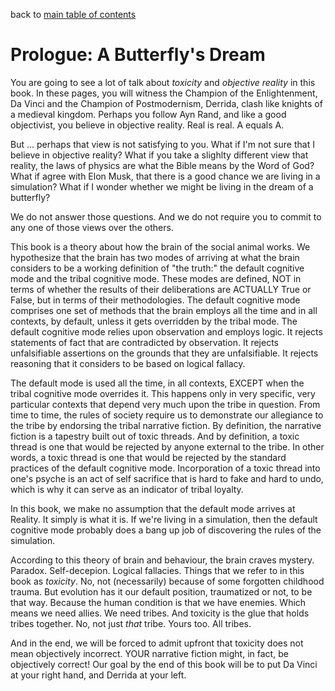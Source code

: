 back to [main table of contents](https://github.com/wds4/tribal-tapestry/blob/main/essays/bookJustification/README.md)

Prologue: A Butterfly's Dream
=====

You are going to see a lot of talk about *toxicity* and *objective reality* in this book. In these pages, you will witness the Champion of the Enlightenment, Da Vinci and the Champion of Postmodernism, Derrida, clash like knights of a medieval kingdom. Perhaps you follow Ayn Rand, and like a good objectivist, you believe in objective reality. Real is real. A equals A.

But ... perhaps that view is not satisfying to you. What if I'm not sure that I believe in objective reality? What if you take a slighlty different view that reality, the laws of physics are what the Bible means by the Word of God? What if agree with Elon Musk, that there is a good chance we are living in a simulation? What if I wonder whether we might be living in the dream of a butterfly? 

We do not answer those questions. And we do not require you to commit to any one of those views over the others. 

This book is a theory about how the brain of the social animal works. We hypothesize that the brain has two modes of arriving at what the brain considers to be a working definition of "the truth:" the default cognitive mode and the tribal cognitive mode. These modes are defined, NOT in terms of whether the results of their deliberations are ACTUALLY True or False, but in terms of their methodologies. The default cognitive mode comprises one set of methods that the brain employs all the time and in all contexts, by default, unless it gets overridden by the tribal mode. The default cognitive mode relies upon observation and employs logic. It rejects statements of fact that are contradicted by observation. It rejects unfalsifiable assertions on the grounds that they are unfalsifiable. It rejects reasoning that it considers to be based on logical fallacy.

The default mode is used all the time, in all contexts, EXCEPT when the tribal cognitive mode overrides it. This happens only in very specific, very particular contexts that depend very much upon the tribe in question. From time to time, the rules of society require us to demonstrate our allegiance to the tribe by endorsing the tribal narrative fiction. By definition, the narrative fiction is a tapestry built out of toxic threads. And by definition, a toxic thread is one that would be rejected by anyone external to the tribe. In other words, a toxic thread is one that would be rejected by the standard practices of the default cognitive mode. Incorporation of a toxic thread into one's psyche is an act of self sacrifice that is hard to fake and hard to undo, which is why it can serve as an indicator of tribal loyalty.

In this book, we make no assumption that the default mode arrives at Reality. It simply is what it is. If we're living in a simulation, then the default cognitive mode probably does a bang up job of discovering the rules of the simulation.

According to this theory of brain and behaviour, the brain craves mystery. Paradox. Self-decepion. Logical fallacies. Things that we refer to in this book as *toxicity*. No, not (necessarily) because of some forgotten childhood trauma. But evolution has it our default position, traumatized or not, to be that way. Because the human condition is that we have enemies. Which means we need allies. We need tribes. And toxicity is the glue that holds tribes together. No, not just *that* tribe. Yours too. All tribes.

And in the end, we will be forced to admit upfront that toxicity does not mean objectively incorrect. YOUR narrative fiction might, in fact, be objectively correct! Our goal by the end of this book will be to put Da Vinci at your right hand, and Derrida at your left.

